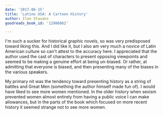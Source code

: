 ```yaml
---
date: '2017-06-15'
title: 'Latino USA: A Cartoon History'
author: Ilan Stavans
goodreads_book_id: '12906062'

---
```

I'm such a sucker for historical graphic novels, so was very predisposed toward liking this. And I did like it, but I also am very much a novice of Latin American culture so can't attest to the accuracy here. I appreciated that the author used the cast of characters to present opposing viewpoints and seemed to be making a genuine effort at being un-biased. Or rather, at admitting that everyone is biased, and then presenting many of the biases in the various speakers.

My primary nit was the tendency toward presenting history as a string of battles and Great Men (something the author himself made fun of). I would have liked to see more women mentioned. In the older history when sexism prevented women almost entirely from having a public voice I can make allowances, but in the parts of the book which focused on more recent history it seemed strange not to see more women. 
